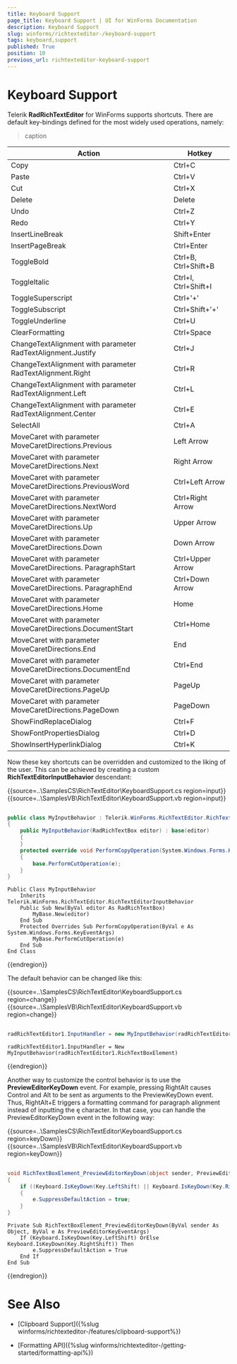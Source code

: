 ```yaml
---
title: Keyboard Support
page_title: Keyboard Support | UI for WinForms Documentation
description: Keyboard Support
slug: winforms/richtexteditor-/keyboard-support
tags: keyboard,support
published: True
position: 10
previous_url: richtexteditor-keyboard-support
---
```


# Keyboard Support
Telerik __RadRichTextEditor__ for WinForms supports shortcuts. There are default key-bindings defined for the most widely used operations, namely:

>caption  

|  __Action__  |  __Hotkey__  |
| ------ | ------ |
|Copy|Ctrl+C|
|Paste|Ctrl+V|
|Cut|Ctrl+X|
|Delete|Delete|
|Undo|Ctrl+Z|
|Redo|Ctrl+Y|
|InsertLineBreak|Shift+Enter|
|InsertPageBreak|Ctrl+Enter|
|ToggleBold|Ctrl+B, Ctrl+Shift+B|
|ToggleItalic|Ctrl+I, Ctrl+Shift+I|
|ToggleSuperscript|Ctrl+'+'|
|ToggleSubscript|Ctrl+Shift+'+'|
|ToggleUnderline|Ctrl+U|
|ClearFormatting|Ctrl+Space|
|ChangeTextAlignment with parameter RadTextAlignment.Justify|Ctrl+J|
|ChangeTextAlignment with parameter RadTextAlignment.Right|Ctrl+R|
|ChangeTextAlignment with parameter RadTextAlignment.Left|Ctrl+L|
|ChangeTextAlignment with parameter RadTextAlignment.Center|Ctrl+E|
|SelectAll|Ctrl+A|
|MoveCaret with parameter MoveCaretDirections.Previous|Left Arrow|
|MoveCaret with parameter MoveCaretDirections.Next|Right Arrow|
|MoveCaret with parameter MoveCaretDirections.PreviousWord|Ctrl+Left Arrow|
|MoveCaret with parameter MoveCaretDirections.NextWord|Ctrl+Right Arrow|
|MoveCaret with parameter MoveCaretDirections.Up|Upper Arrow|
|MoveCaret with parameter MoveCaretDirections.Down|Down Arrow|
|MoveCaret with parameter MoveCaretDirections. ParagraphStart|Ctrl+Upper Arrow|
|MoveCaret with parameter MoveCaretDirections. ParagraphEnd|Ctrl+Down Arrow|
|MoveCaret with parameter MoveCaretDirections.Home|Home|
|MoveCaret with parameter MoveCaretDirections.DocumentStart|Ctrl+Home|
|MoveCaret with parameter MoveCaretDirections.End|End|
|MoveCaret with parameter MoveCaretDirections.DocumentEnd|Ctrl+End|
|MoveCaret with parameter MoveCaretDirections.PageUp|PageUp|
|MoveCaret with parameter MoveCaretDirections.PageDown|PageDown|
|ShowFindReplaceDialog|Ctrl+F|
|ShowFontPropertiesDialog|Ctrl+D|
|ShowInsertHyperlinkDialog|Ctrl+K|

Now these key shortcuts can be overridden and customized to the liking of the user. This can be achieved by creating a custom __RichTextEditorInputBehavior__ descendant:

{{source=..\SamplesCS\RichTextEditor\KeyboardSupport.cs region=input}} 
{{source=..\SamplesVB\RichTextEditor\KeyboardSupport.vb region=input}} 

````C#
    
public class MyInputBehavior : Telerik.WinForms.RichTextEditor.RichTextEditorInputBehavior
{
    public MyInputBehavior(RadRichTextBox editor) : base(editor)
    {
    }
    protected override void PerformCopyOperation(System.Windows.Forms.KeyEventArgs e)
    {
        base.PerformCutOperation(e);
    }      
}

````
````VB.NET
Public Class MyInputBehavior
    Inherits Telerik.WinForms.RichTextEditor.RichTextEditorInputBehavior
    Public Sub New(ByVal editor As RadRichTextBox)
        MyBase.New(editor)
    End Sub
    Protected Overrides Sub PerformCopyOperation(ByVal e As System.Windows.Forms.KeyEventArgs)
        MyBase.PerformCutOperation(e)
    End Sub
End Class

````

{{endregion}} 

The default behavior can be changed like this:

{{source=..\SamplesCS\RichTextEditor\KeyboardSupport.cs region=change}} 
{{source=..\SamplesVB\RichTextEditor\KeyboardSupport.vb region=change}} 

````C#
            
radRichTextEditor1.InputHandler = new MyInputBehavior(radRichTextEditor1.RichTextBoxElement);

````
````VB.NET
radRichTextEditor1.InputHandler = New MyInputBehavior(radRichTextEditor1.RichTextBoxElement)

````

{{endregion}} 

Another way to customize the control behavior is to use the __PreviewEditorKeyDown__ event. For example,          pressing RightAlt causes Control and Alt to be sent as arguments to the PreviewKeyDown event. Thus, RightAlt+E triggers a formatting command for paragraph alignment instead of inputting the ę character. In that case, you can handle the PreviewEditorKeyDown event in the following way:

{{source=..\SamplesCS\RichTextEditor\KeyboardSupport.cs region=keyDown}} 
{{source=..\SamplesVB\RichTextEditor\KeyboardSupport.vb region=keyDown}} 

````C#
    
void RichTextBoxElement_PreviewEditorKeyDown(object sender, PreviewEditorKeyEventArgs e)
{
    if ((Keyboard.IsKeyDown(Key.LeftShift) || Keyboard.IsKeyDown(Key.RightShift)))
    {
        e.SuppressDefaultAction = true;
    }
}

````
````VB.NET
Private Sub RichTextBoxElement_PreviewEditorKeyDown(ByVal sender As Object, ByVal e As PreviewEditorKeyEventArgs)
    If (Keyboard.IsKeyDown(Key.LeftShift) OrElse Keyboard.IsKeyDown(Key.RightShift)) Then
        e.SuppressDefaultAction = True
    End If
End Sub

````

{{endregion}} 

# See Also

 * [Clipboard Support]({%slug winforms/richtexteditor-/features/clipboard-support%})

 * [Formatting API]({%slug winforms/richtexteditor-/getting-started/formatting-api%})
